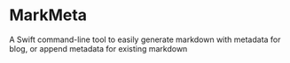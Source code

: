# MarkMeta

A Swift command-line tool to easily generate markdown with metadata for blog, or append metadata for existing markdown
